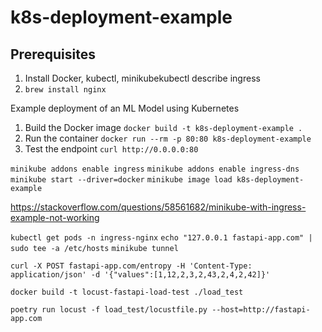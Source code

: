 # k8s-deployment-example

## Prerequisites
1. Install Docker, kubectl, minikubekubectl describe ingress
2. `brew install nginx`

Example deployment of an ML Model using Kubernetes

1. Build the Docker image `docker build -t k8s-deployment-example .`
2. Run the container `docker run --rm -p 80:80 k8s-deployment-example`
3. Test the endpoint `curl http://0.0.0.0:80` 


<!-- k8s -->
`minikube addons enable ingress`
`minikube addons enable ingress-dns`
`minikube start --driver=docker`
`minikube image load k8s-deployment-example`

https://stackoverflow.com/questions/58561682/minikube-with-ingress-example-not-working

`kubectl get pods -n ingress-nginx`
`echo "127.0.0.1 fastapi-app.com" | sudo tee -a /etc/hosts`
`minikube tunnel`

`curl -X POST fastapi-app.com/entropy -H 'Content-Type: application/json' -d '{"values":[1,12,2,3,2,43,2,4,2,42]}'`


`docker build -t locust-fastapi-load-test ./load_test`

`poetry run locust -f load_test/locustfile.py --host=http://fastapi-app.com`